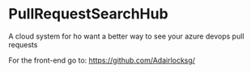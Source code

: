 # PullRequestSearchHub
A cloud system for ho want a better way to see your azure devops pull requests


For the front-end go to: https://github.com/Adairlocksg/
